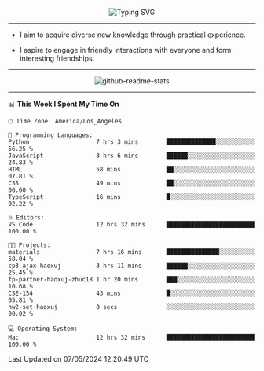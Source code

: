 <p align="center">
  <img src="https://readme-typing-svg.demolab.com?font=Fira+Code&weight=500&size=32&duration=2500&pause=1600&center=true&vCenter=true&random=false&width=1024&height=64&lines=Hi+there+%F0%9F%91%8B;I'm+delighted+you+could+make+it+here+%F0%9F%8E%89;I'm+Harry%2C+a+college+student+still+finding+my+way" alt="Typing SVG" />
</p>


---


- I aim to acquire diverse new knowledge through practical experience.

- I aspire to engage in friendly interactions with everyone and form interesting friendships.


---


<p align="center">
  <img src="https://github-readme-stats.vercel.app/api?username=Harry-Jing&show_icons=true" alt="github-readme-stats"/>
</p>


---

<!--START_SECTION:waka-->
📊 **This Week I Spent My Time On** 

```text
🕑︎ Time Zone: America/Los_Angeles

💬 Programming Languages: 
Python                   7 hrs 3 mins        ██████████████░░░░░░░░░░░   56.25 % 
JavaScript               3 hrs 6 mins        ██████░░░░░░░░░░░░░░░░░░░   24.83 % 
HTML                     58 mins             ██░░░░░░░░░░░░░░░░░░░░░░░   07.81 % 
CSS                      49 mins             ██░░░░░░░░░░░░░░░░░░░░░░░   06.60 % 
TypeScript               16 mins             █░░░░░░░░░░░░░░░░░░░░░░░░   02.22 % 

🔥 Editors: 
VS Code                  12 hrs 32 mins      █████████████████████████   100.00 % 

🐱‍💻 Projects: 
materials                7 hrs 16 mins       ███████████████░░░░░░░░░░   58.04 % 
cp3-ajax-haoxuj          3 hrs 11 mins       ██████░░░░░░░░░░░░░░░░░░░   25.45 % 
fp-partner-haoxuj-zhuc18 1 hr 20 mins        ███░░░░░░░░░░░░░░░░░░░░░░   10.68 % 
CSE-154                  43 mins             █░░░░░░░░░░░░░░░░░░░░░░░░   05.81 % 
hw2-set-haoxuj           0 secs              ░░░░░░░░░░░░░░░░░░░░░░░░░   00.02 % 

💻 Operating System: 
Mac                      12 hrs 32 mins      █████████████████████████   100.00 % 
```


 Last Updated on 07/05/2024 12:20:49 UTC
<!--END_SECTION:waka-->
